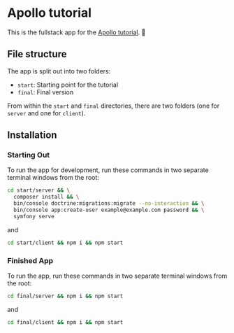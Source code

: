 # Apollo tutorial

This is the fullstack app for the [Apollo tutorial](http://apollographql.com/docs/tutorial/introduction.html). 🚀

## File structure

The app is split out into two folders:
- `start`: Starting point for the tutorial
- `final`: Final version

From within the `start` and `final` directories, there are two folders (one for `server` and one for `client`).

## Installation
### Starting Out
To run the app for development, run these commands in two separate terminal windows from the root:
```bash
cd start/server && \
  composer install && \
  bin/console doctrine:migrations:migrate --no-interaction && \
  bin/console app:create-user example@example.com password && \
  symfony serve
```

and


```bash
cd start/client && npm i && npm start
```


### Finished App

To run the app, run these commands in two separate terminal windows from the root:

```bash
cd final/server && npm i && npm start
```

and

```bash
cd final/client && npm i && npm start
```
